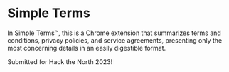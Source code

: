 # Simple Terms
 
In Simple Terms™, this is a Chrome extension that summarizes terms and conditions, privacy policies, and service agreements, presenting only the most concerning details in an easily digestible format. 

Submitted for Hack the North 2023!
